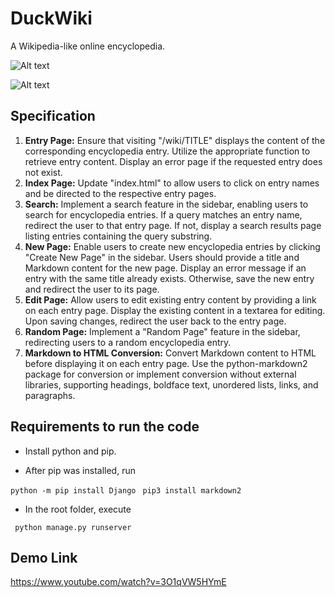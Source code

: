 
# DuckWiki
A Wikipedia-like online encyclopedia.


![Alt text](https://res.cloudinary.com/ddhxwfbaj/image/upload/v1711272037/Duckwiki1.png)

![Alt text](https://res.cloudinary.com/ddhxwfbaj/image/upload/v1711271987/Duckwiki2.png)


## Specification

1.  **Entry Page:** Ensure that visiting "/wiki/TITLE" displays the content of the corresponding encyclopedia entry. Utilize the appropriate function to retrieve entry content. Display an error page if the requested entry does not exist.
2.  **Index Page:** Update "index.html" to allow users to click on entry names and be directed to the respective entry pages.
3.  **Search:** Implement a search feature in the sidebar, enabling users to search for encyclopedia entries. If a query matches an entry name, redirect the user to that entry page. If not, display a search results page listing entries containing the query substring.
4.  **New Page:** Enable users to create new encyclopedia entries by clicking "Create New Page" in the sidebar. Users should provide a title and Markdown content for the new page. Display an error message if an entry with the same title already exists. Otherwise, save the new entry and redirect the user to its page.
5.  **Edit Page:** Allow users to edit existing entry content by providing a link on each entry page. Display the existing content in a textarea for editing. Upon saving changes, redirect the user back to the entry page.
6.  **Random Page:** Implement a "Random Page" feature in the sidebar, redirecting users to a random encyclopedia entry.
7.  **Markdown to HTML Conversion:** Convert Markdown content to HTML before displaying it on each entry page. Use the python-markdown2 package for conversion or implement conversion without external libraries, supporting headings, boldface text, unordered lists, links, and paragraphs.



## Requirements to run the code

* Install python and pip.

* After pip was installed, run

``` python -m pip install Django ``` 
``` pip3 install markdown2``` 

* In the root folder, execute

``` python manage.py runserver``` 



## Demo Link

https://www.youtube.com/watch?v=3O1qVW5HYmE
